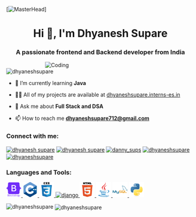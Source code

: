 [![MasterHead](https://in.images.search.yahoo.com/images/view;_ylt=Awr1Tojto21mDhE7XHa9HAx.;_ylu=c2VjA3NyBHNsawNpbWcEb2lkAzM1MDk2YWVjNmZlNDVlZGNlZjhiYTc3YTAzMTNlZDNiBGdwb3MDNTEEaXQDYmluZw--?back=https%3A%2F%2Fin.images.search.yahoo.com%2Fsearch%2Fimages%3Fp%3Danimated%2Bgif%2Bbanner%2Bfor%2Bcoders%26ei%3DUTF-8%26type%3DE210IN885G0%26fr%3Dmcafee%26fr2%3Dp%253As%252Cv%253Ai%252Cm%253Asb-top%26tab%3Dorganic%26ri%3D51&w=1920&h=590&imgurl=www.digitalsolutionservices.com%2Fimg%2Fservices%2Fweb%2520development.gif&rurl=https%3A%2F%2Fgithub.com%2Fhemantkumar980%2F&size=49.6KB&p=animated+gif+banner+for+coders&oid=35096aec6fe45edcef8ba77a0313ed3b&fr2=p%3As%2Cv%3Ai%2Cm%3Asb-top&fr=mcafee&tt=hemantkumar980+%28HEMANT+KUMAR%29+%C2%B7+GitHub&b=0&ni=160&no=51&ts=&tab=organic&sigr=eq0sR0MZG5RX&sigb=A3MiWTv3HFhg&sigi=xnYl0ZKLR4FW&sigt=9adMNKNmpfiP&.crumb=Pykx0hAFq2U&fr=mcafee&fr2=p%3As%2Cv%3Ai%2Cm%3Asb-top&type=E210IN885G0)]

<h1 align="center">Hi 👋, I'm Dhyanesh Supare</h1>
<h3 align="center">A passionate frontend and Backend developer from India</h3>
<img align = "right" alt = "Coding" width = "400" src = "https://tse2.mm.bing.net/th?id=OIP.LvNp_-MBZql0m_nU_CQwuwHaHa&pid=Api&P=0&h=180">

<p align="left"> <img src="https://komarev.com/ghpvc/?username=dhyaneshsupare&label=Profile%20views&color=0e75b6&style=flat" alt="dhyaneshsupare" /> </p>

- 🌱 I’m currently learning **Java**

- 👨‍💻 All of my projects are available at [dhyaneshsupare.interns-es.in](dhyaneshsupare.interns-es.in)

- 💬 Ask me about **Full Stack and DSA**

- 📫 How to reach me **dhyaneshsupare712@gmail.com**

<h3 align="left">Connect with me:</h3>
<p align="left">
<a href="https://linkedin.com/in/dhyanesh supare" target="blank"><img align="center" src="https://raw.githubusercontent.com/rahuldkjain/github-profile-readme-generator/master/src/images/icons/Social/linked-in-alt.svg" alt="dhyanesh supare" height="30" width="40" /></a>
<a href="https://fb.com/dhyanesh supare" target="blank"><img align="center" src="https://raw.githubusercontent.com/rahuldkjain/github-profile-readme-generator/master/src/images/icons/Social/facebook.svg" alt="dhyanesh supare" height="30" width="40" /></a>
<a href="https://instagram.com/danny_sups" target="blank"><img align="center" src="https://raw.githubusercontent.com/rahuldkjain/github-profile-readme-generator/master/src/images/icons/Social/instagram.svg" alt="danny_sups" height="30" width="40" /></a>
<a href="https://www.codechef.com/users/dhyaneshsupare" target="blank"><img align="center" src="https://cdn.jsdelivr.net/npm/simple-icons@3.1.0/icons/codechef.svg" alt="dhyaneshsupare" height="30" width="40" /></a>
<a href="https://www.leetcode.com/dhyaneshsupare" target="blank"><img align="center" src="https://raw.githubusercontent.com/rahuldkjain/github-profile-readme-generator/master/src/images/icons/Social/leet-code.svg" alt="dhyaneshsupare" height="30" width="40" /></a>
</p>

<h3 align="left">Languages and Tools:</h3>
<p align="left"> <a href="https://getbootstrap.com" target="_blank" rel="noreferrer"> <img src="https://raw.githubusercontent.com/devicons/devicon/master/icons/bootstrap/bootstrap-plain-wordmark.svg" alt="bootstrap" width="40" height="40"/> </a> <a href="https://www.w3schools.com/cpp/" target="_blank" rel="noreferrer"> <img src="https://raw.githubusercontent.com/devicons/devicon/master/icons/cplusplus/cplusplus-original.svg" alt="cplusplus" width="40" height="40"/> </a> <a href="https://www.w3schools.com/css/" target="_blank" rel="noreferrer"> <img src="https://raw.githubusercontent.com/devicons/devicon/master/icons/css3/css3-original-wordmark.svg" alt="css3" width="40" height="40"/> </a> <a href="https://www.djangoproject.com/" target="_blank" rel="noreferrer"> <img src="https://cdn.worldvectorlogo.com/logos/django.svg" alt="django" width="40" height="40"/> </a> <a href="https://www.w3.org/html/" target="_blank" rel="noreferrer"> <img src="https://raw.githubusercontent.com/devicons/devicon/master/icons/html5/html5-original-wordmark.svg" alt="html5" width="40" height="40"/> </a> <a href="https://www.java.com" target="_blank" rel="noreferrer"> <img src="https://raw.githubusercontent.com/devicons/devicon/master/icons/java/java-original.svg" alt="java" width="40" height="40"/> </a> <a href="https://www.mysql.com/" target="_blank" rel="noreferrer"> <img src="https://raw.githubusercontent.com/devicons/devicon/master/icons/mysql/mysql-original-wordmark.svg" alt="mysql" width="40" height="40"/> </a> <a href="https://www.python.org" target="_blank" rel="noreferrer"> <img src="https://raw.githubusercontent.com/devicons/devicon/master/icons/python/python-original.svg" alt="python" width="40" height="40"/> </a> </p>

<p><img align="left" src="https://github-readme-stats.vercel.app/api/top-langs?username=dhyaneshsupare&show_icons=true&locale=en&layout=compact" alt="dhyaneshsupare" /></p>

<p>&nbsp;<img align="center" src="https://github-readme-stats.vercel.app/api?username=dhyaneshsupare&show_icons=true&locale=en" alt="dhyaneshsupare" /></p>
